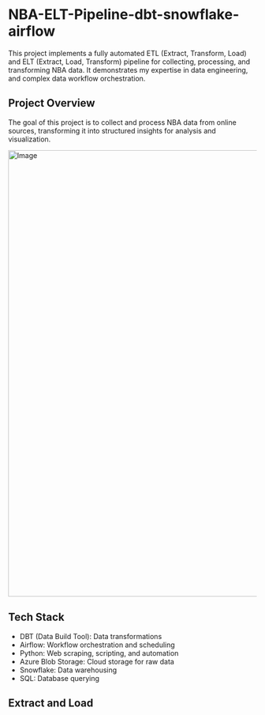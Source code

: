 # NBA-ELT-Pipeline-dbt-snowflake-airflow
This project implements a fully automated ETL (Extract, Transform, Load) and ELT (Extract, Load, Transform) pipeline for collecting, processing, and transforming NBA data. It demonstrates my expertise in data engineering, and complex data workflow orchestration.

## Project Overview
The goal of this project is to collect and process NBA data from online sources, transforming it into structured insights for analysis and visualization.

<img width="904" alt="Image" src="https://github.com/user-attachments/assets/ce70a858-7f0a-4e27-96c7-605a0dc13782" />

## Tech Stack
* DBT (Data Build Tool): Data transformations
* Airflow: Workflow orchestration and scheduling
* Python: Web scraping, scripting, and automation
* Azure Blob Storage: Cloud storage for raw data
* Snowflake: Data warehousing
* SQL: Database querying

## Extract and Load


